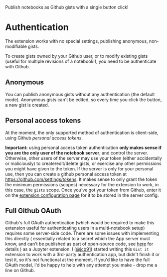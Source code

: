 Publish notebooks as Github gists with a single button click!


Authentication
==============

The extension works with no special settings, publishing anonymous,
non-modifiable gists.

To create gists owned by your Github user, or to modify existing gists (useful
for multiple revisions of a notebook!), you need to be authenticate with Github.


Anonymous
---------

You can publish anonymous gists without any authentication (the default mode).
Anonymous gists can't be edited, so every time you click the button, a new gist
is created.



Personal access tokens
----------------------

At the moment, the only supported method of authentication is client-side,
using Github _personal access tokens_.

__Important:__ using personal access token authentication __only makes sense if
you are the only user of the notebook server__, and control the server.
Otherwise, other users of the server may use your token
(either accidentally or maliciously) to create/edit/delete gists,
or exercise any other permissions you might have given to the token.
If the server is only for your personal use, then you can create a github
personal access token at https://github.com/settings/tokens.
It makes sense to only grant the token the minimum permissions (scopes)
necessary for the extension to work, in this case, the `gists` scope.
Once you've got your token from Github, enter it on the
[extension configuration page](../../nbextensions#_nbext-ext-Gist-it) for it to
be stored in the server config.


Full Github OAuth
-----------------

Github's full OAuth authentication
(which would be required to make this extension useful for authenticating users
in a multi-notebook setup)
requires some server-side code.
There are some issues with implementing this directly (
essentially related to a secret which the App server must know, and can't be
published as part of open-source code, see [here]() for details
) as a Jupyter extension.
I ([@jcb91](https://github.com/jcb91)) started writing this `Gist it` extension
to work with a 3rd-party authentication app, but didn't finish it or test it,
so it's not functional at the moment.
If you'd like to have the full OAuth model, I'd be happy to help with any
attempt you make - drop me a line on Github.
